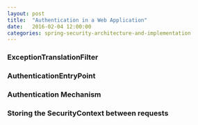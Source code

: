 ```yaml
---
layout: post
title:  "Authentication in a Web Application"
date:   2016-02-04 12:00:00
categories: spring-security-architecture-and-implementation
---
```


### ExceptionTranslationFilter

### AuthenticationEntryPoint

### Authentication Mechanism

### Storing the SecurityContext between requests

